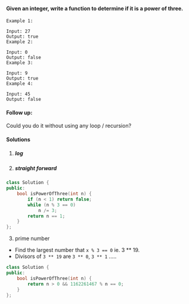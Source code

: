 #### Given an integer, write a function to determine if it is a power of three.

```
Example 1:

Input: 27
Output: true
Example 2:

Input: 0
Output: false
Example 3:

Input: 9
Output: true
Example 4:

Input: 45
Output: false
```

#### Follow up:
Could you do it without using any loop / recursion?


#### Solutions

1. ##### log


2. ##### straight forward

```c++
class Solution {
public:
    bool isPowerOfThree(int n) {
        if (n < 1) return false;
        while (n % 3 == 0)
            n /= 3;
        return n == 1;
    }
};
```

3. prime number

- Find the largest number that `x % 3 == 0`  ie. 3 ** 19.
- Divisors of `3 ** 19` are `3 ** 0`, `3 ** 1` .....

```c++
class Solution {
public:
    bool isPowerOfThree(int n) {
        return n > 0 && 1162261467 % n == 0;
    }
};
```